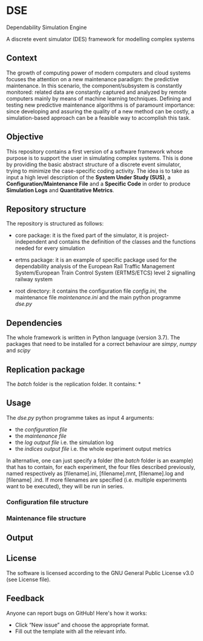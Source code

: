 # DSE
Dependability Simulation Engine

A discrete event simulator (DES) framework for modelling complex systems

## Context

The growth of computing power of modern computers and cloud systems focuses the attention on a new maintenance paradigm: the predictive maintenance. In this scenario, the component/subsystem is constantly monitored: related data are constantly captured and analyzed by remote computers mainly by means of machine learning techniques. Defining and testing new predictive maintenance algorithms is of paramount importance: since developing and assuring the quality of a new method can be costly, a simulation-based approach can be
a feasible way to accomplish this task.

## Objective

This repository contains a first version of a software framework whose purpose is to support the user in simulating complex systems. This is done by providing the basic abstract structure of a discrete event simulator, trying to minimize the case-specific coding activity. The idea is to take as input a high level description of the **System Under Study (SUS)**, a **Configuration/Maintenance File** and a **Specific Code** in order to produce **Simulation Logs** and **Quantitative Metrics**.

## Repository structure

The repository is structured as follows:
* core package: it is the fixed part of the simulator, it is project-independent and contains the definition of the classes and the functions needed for every simulation

* ertms package: it is an example of specific package used for the dependability analysis of the European Rail Traffic Management System/European Train Control System (ERTMS/ETCS) level 2 signalling railway system

* root directory: it contains the configuration file *config.ini*, the maintenance file *maintenance.ini* and the main python programme *dse.py*

## Dependencies

The whole framework is written in Python language (version 3.7). The packages that need to be installed for a correct behaviour are *simpy*, *numpy* and *scipy*

## Replication package

The *batch* folder is the replication folder. It contains:
* 




## Usage

The *dse.py* python programme takes as input 4 arguments:
* the *configuration file*
* the *maintenance file*
* the *log output file* i.e. the simulation log
* the *indices output file* i.e. the whole experiment output metrics

In alternative, one can just specify a folder (the *batch* folder is an example) that has to contain, for each experiment, the four files described previously, named respectively as [filename].ini, [filename].mnt, [filename].log and [filename] .ind. If more filenames are specified (i.e. multiple experiments want to be executed), they will be run in series.

### Configuration file structure


### Maintenance file structure


## Output



## License
The software is licensed according to the GNU General Public License v3.0 (see License file).

## Feedback
Anyone can report bugs on GitHub! Here's how it works:
* Click “New issue” and choose the appropriate format.
* Fill out the template with all the relevant info.